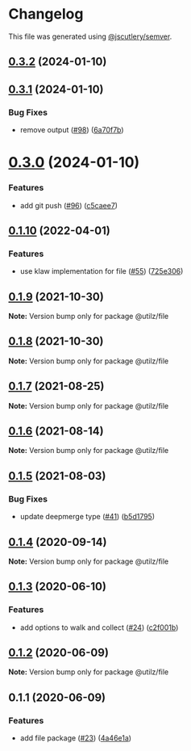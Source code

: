 # Changelog

This file was generated using [@jscutlery/semver](https://github.com/jscutlery/semver).

## [0.3.2](https://github.com/devdigital/utilz/compare/@utilz/file-0.3.1...@utilz/file-0.3.2) (2024-01-10)



## [0.3.1](https://github.com/devdigital/utilz/compare/@utilz/file-0.3.0...@utilz/file-0.3.1) (2024-01-10)


### Bug Fixes

* remove output ([#98](https://github.com/devdigital/utilz/issues/98)) ([6a70f7b](https://github.com/devdigital/utilz/commit/6a70f7b6d2a5b1e3ee9e7a7aac0eec9d57848230))



# [0.3.0](https://github.com/devdigital/utilz/compare/@utilz/file-0.2.0...@utilz/file-0.3.0) (2024-01-10)


### Features

* add git push ([#96](https://github.com/devdigital/utilz/issues/96)) ([c5caee7](https://github.com/devdigital/utilz/commit/c5caee75752a5dd2abe7e3419c19c28ddc24cb9c))



## [0.1.10](https://github.com/devdigital/utilz/compare/@utilz/file@0.1.9...@utilz/file@0.1.10) (2022-04-01)


### Features

* use klaw implementation for file ([#55](https://github.com/devdigital/utilz/issues/55)) ([725e306](https://github.com/devdigital/utilz/commit/725e3063436099e8b83644f8a1b69eb72c0b881d))





## [0.1.9](https://github.com/devdigital/utilz/compare/@utilz/file@0.1.8...@utilz/file@0.1.9) (2021-10-30)

**Note:** Version bump only for package @utilz/file





## [0.1.8](https://github.com/devdigital/utilz/compare/@utilz/file@0.1.7...@utilz/file@0.1.8) (2021-10-30)

**Note:** Version bump only for package @utilz/file





## [0.1.7](https://github.com/devdigital/utilz/compare/@utilz/file@0.1.6...@utilz/file@0.1.7) (2021-08-25)

**Note:** Version bump only for package @utilz/file





## [0.1.6](https://github.com/devdigital/utilz/compare/@utilz/file@0.1.5...@utilz/file@0.1.6) (2021-08-14)

**Note:** Version bump only for package @utilz/file





## [0.1.5](https://github.com/devdigital/utilz/compare/@utilz/file@0.1.4...@utilz/file@0.1.5) (2021-08-03)


### Bug Fixes

* update deepmerge type ([#41](https://github.com/devdigital/utilz/issues/41)) ([b5d1795](https://github.com/devdigital/utilz/commit/b5d1795426f8a640122946683bb057a9bf208c11))





## [0.1.4](https://github.com/devdigital/utilz/compare/@utilz/file@0.1.3...@utilz/file@0.1.4) (2020-09-14)

**Note:** Version bump only for package @utilz/file





## [0.1.3](https://github.com/devdigital/utilz/compare/@utilz/file@0.1.2...@utilz/file@0.1.3) (2020-06-10)


### Features

* add options to walk and collect ([#24](https://github.com/devdigital/utilz/issues/24)) ([c2f001b](https://github.com/devdigital/utilz/commit/c2f001b3df2ae2bd54869f1d5377a05be5855785))





## [0.1.2](https://github.com/devdigital/utilz/compare/@utilz/file@0.1.1...@utilz/file@0.1.2) (2020-06-09)

**Note:** Version bump only for package @utilz/file





## 0.1.1 (2020-06-09)


### Features

* add file package ([#23](https://github.com/devdigital/utilz/issues/23)) ([4a46e1a](https://github.com/devdigital/utilz/commit/4a46e1a3628e25667cc5c765ce7b982c61426093))
